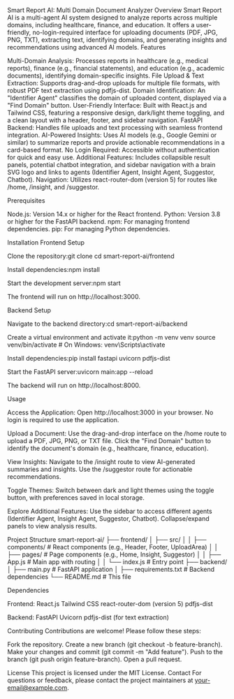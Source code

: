 Smart Report AI: Multi Domain Document Analyzer
Overview
Smart Report AI is a multi-agent AI system designed to analyze reports across multiple domains, including healthcare, finance, and education. It offers a user-friendly, no-login-required interface for uploading documents (PDF, JPG, PNG, TXT), extracting text, identifying domains, and generating insights and recommendations using advanced AI models.
Features

Multi-Domain Analysis: Processes reports in healthcare (e.g., medical reports), finance (e.g., financial statements), and education (e.g., academic documents), identifying domain-specific insights.
File Upload & Text Extraction: Supports drag-and-drop uploads for multiple file formats, with robust PDF text extraction using pdfjs-dist.
Domain Identification: An "Identifier Agent" classifies the domain of uploaded content, displayed via a "Find Domain" button.
User-Friendly Interface: Built with React.js and Tailwind CSS, featuring a responsive design, dark/light theme toggling, and a clean layout with a header, footer, and sidebar navigation.
FastAPI Backend: Handles file uploads and text processing with seamless frontend integration.
AI-Powered Insights: Uses AI models (e.g., Google Gemini or similar) to summarize reports and provide actionable recommendations in a card-based format.
No Login Required: Accessible without authentication for quick and easy use.
Additional Features: Includes collapsible result panels, potential chatbot integration, and sidebar navigation with a brain SVG logo and links to agents (Identifier Agent, Insight Agent, Suggestor, Chatbot).
Navigation: Utilizes react-router-dom (version 5) for routes like /home, /insight, and /suggestor.

Prerequisites

Node.js: Version 14.x or higher for the React frontend.
Python: Version 3.8 or higher for the FastAPI backend.
npm: For managing frontend dependencies.
pip: For managing Python dependencies.

Installation
Frontend Setup

Clone the repository:git clone <repository-url>
cd smart-report-ai/frontend


Install dependencies:npm install


Start the development server:npm start

The frontend will run on http://localhost:3000.

Backend Setup

Navigate to the backend directory:cd smart-report-ai/backend


Create a virtual environment and activate it:python -m venv venv
source venv/bin/activate  # On Windows: venv\Scripts\activate


Install dependencies:pip install fastapi uvicorn pdfjs-dist


Start the FastAPI server:uvicorn main:app --reload

The backend will run on http://localhost:8000.

Usage

Access the Application:
Open http://localhost:3000 in your browser.
No login is required to use the application.


Upload a Document:
Use the drag-and-drop interface on the /home route to upload a PDF, JPG, PNG, or TXT file.
Click the "Find Domain" button to identify the document's domain (e.g., healthcare, finance, education).


View Insights:
Navigate to the /insight route to view AI-generated summaries and insights.
Use the /suggestor route for actionable recommendations.


Toggle Themes:
Switch between dark and light themes using the toggle button, with preferences saved in local storage.


Explore Additional Features:
Use the sidebar to access different agents (Identifier Agent, Insight Agent, Suggestor, Chatbot).
Collapse/expand panels to view analysis results.



Project Structure
smart-report-ai/
├── frontend/
│   ├── src/
│   │   ├── components/  # React components (e.g., Header, Footer, UploadArea)
│   │   ├── pages/       # Page components (e.g., Home, Insight, Suggestor)
│   │   ├── App.js       # Main app with routing
│   │   └── index.js     # Entry point
├── backend/
│   ├── main.py          # FastAPI application
│   ├── requirements.txt # Backend dependencies
└── README.md            # This file

Dependencies

Frontend:
React.js
Tailwind CSS
react-router-dom (version 5)
pdfjs-dist


Backend:
FastAPI
Uvicorn
pdfjs-dist (for text extraction)



Contributing
Contributions are welcome! Please follow these steps:

Fork the repository.
Create a new branch (git checkout -b feature-branch).
Make your changes and commit (git commit -m "Add feature").
Push to the branch (git push origin feature-branch).
Open a pull request.

License
This project is licensed under the MIT License.
Contact
For questions or feedback, please contact the project maintainers at your-email@example.com.
